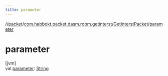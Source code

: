 ```yaml
---
title: parameter
---
```

//[packet](../../../index.html)/[com.habbokt.packet.dasm.room.getinterst](../index.html)/[GetInterstPacket](index.html)/[parameter](parameter.html)



# parameter



[jvm]\
val [parameter](parameter.html): [String](https://kotlinlang.org/api/latest/jvm/stdlib/kotlin/-string/index.html)




